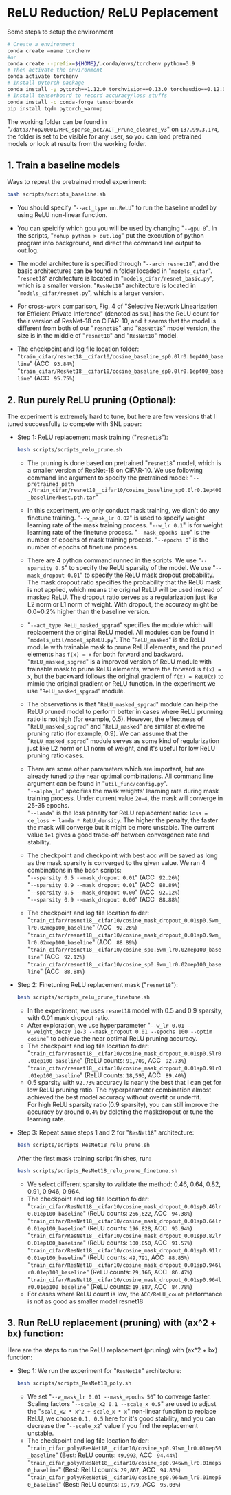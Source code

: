 # ReLU Reduction/ ReLU Peplacement


Some steps to setup the environment 
```bash
# Create a environment
conda create –name torchenv
#or
conda create --prefix=${HOME}/.conda/envs/torchenv python=3.9
# Then activate the environment
conda activate torchenv
# Install pytorch package
conda install -y pytorch==1.12.0 torchvision==0.13.0 torchaudio==0.12.0 cudatoolkit=11.6 -c pytorch -c conda-forge
# Install tensorboard to record accuracy/loss stuffs
conda install -c conda-forge tensorboardx
pip install tqdm pytorch_warmup
```
The working folder can be found in "```/data3/hop20001/MPC_sparse_act/ACT_Prune_cleaned_v3```" on ```137.99.3.174```, the folder is set to be visible for any user, so you can load pretrained models or look at results from the working folder. 

## 1. Train a baseline models
Ways to repeat the pretrained model experiment:
```bash
bash scripts/scripts_baseline.sh
```
- You should specify "```--act_type nn.ReLU```" to run the baseline model by using ReLU non-linear function. 
- You can speicify which gpu you will be used by changing "```--gpu 0```". In the scripts, "```nohup python > out.log```" put the execution of python program into background, and direct the command line output to out.log. <br /> 

- The model architecture is specified through "```--arch resnet18```", and the basic architectures can be found in folder locaded in "```models_cifar```". "```resnet18```" architecture is located in "```models_cifar/resnet_basic.py```", which is a smaller version. "```ResNet18```" architecture is located in "```models_cifar/resnet.py```", which is a larger version. 

- For cross-work comparison, Fig. 4 of "Selective Network Linearization for Efficient Private Inference" (denoted as ```SNL```) has the ReLU count for their version of ResNet-18 on CIFAR-10, and it seems that the model is different from both of our "```resnet18```" and "```ResNet18```" model version, the size is in the middle of "```resnet18```" and "```ResNet18```" model. 
- The checkpoint and log file location folder: <br />
"```train_cifar/resnet18__cifar10/cosine_baseline_sp0.0lr0.1ep400_baseline```" (ACC ``` 93.84%```) <br />
"```train_cifar/ResNet18__cifar10/cosine_baseline_sp0.0lr0.1ep400_baseline```" (ACC ``` 95.75%```) <br />

## 2. Run purely ReLU pruning (Optional):
The experiment is extremely hard to tune, but here are few versions that I tuned successfully to compete with SNL paper:  
- Step 1: ReLU replacement mask training ("```resnet18```"): 

    ```bash
    bash scripts/scripts_relu_prune.sh
    ```
    - The pruning is done based on pretrained "```resnet18```" model, which is a smaller version of ResNet-18 on CIFAR-10. We use following command line argument to specify the pretrained model: "``` --pretrained_path ./train_cifar/resnet18__cifar10/cosine_baseline_sp0.0lr0.1ep400_baseline/best.pth.tar ```"
    - In this experiment, we only conduct mask training, we didn't do any finetune training. "```--w_mask_lr 0.02```" is used to specify weight learning rate of the mask training process. "```--w_lr 0.1```" is for weight learning rate of the finetune process. "```--mask_epochs 100```" is the number of epochs of mask training process. "```--epochs 0```"  is the number of epochs of finetune process. 
    - There are 4 python command runned in the scripts. We use "```--sparsity 0.5```" to specify the ReLU sparsity of the model. We use "```--mask_dropout 0.01```" to specify the ReLU mask dropout probability. The mask dropout ratio specifies the probability that the ReLU mask is not applied, which means the original ReLU will be used instead of masked ReLU. The dropout ratio serves as a regularization just like L2 norm or L1 norm of weight. 
    With dropout, the accuracy might be 0.0~0.2% higher than the baseline version. 
    - "```--act_type ReLU_masked_spgrad```" specifies the module which will replacement the original ReLU model. All modules can be found in "```models_util/model_spReLU.py```". The "```ReLU_masked```" is the ReLU module with trainable mask to prune ReLU elements, and the pruned elements has ```f(x) = x``` for both forward and backward. "```ReLU_masked_spgrad```" is a improved version of ReLU module with trainable mask to prune ReLU elements, where the forward is ```f(x) = x```, but the backward follows the original gradient of ```f(x) = ReLU(x)``` to mimic the original gradient or ReLU function. In the experiment we use "```ReLU_masked_spgrad```" module. 
    - The observations is that "```ReLU_masked_spgrad```" module can help the ReLU pruned model to perform better in cases where ReLU prunning ratio is not high (for example, 0.5). However, the effectness of "```ReLU_masked_spgrad```" and "```ReLU_masked```" are similar at extreme pruning ratio (for example, 0.9). We can assume that the "```ReLU_masked_spgrad```" module serves as some kind of regularization just like L2 norm or L1 norm of weight, and it's useful for low ReLU pruning ratio cases. 
    - There are some other parameters which are important, but are already tuned to the near optimal combinations. All command line argument can be found in "```util_func/config.py```". <br /> 
    "```--alpha_lr```" specifies the mask weights' learning rate during mask training process. Under current value ```2e-4```, the mask will converge in 25-35 epochs. <br />
    "```--lamda```" is the loss penalty for ReLU replacement ratio: ```loss = ce_loss + lamda * ReLU_density```. The higher the penalty, the faster the mask will converge but it might be more unstable. The current value ```1e1``` gives a good trade-off between convergence rate and stability. 
    - The checkpoint and checkpoint with best acc will be saved as long as the mask sparsity is converged to the given value. 
We ran 4 combinations in the bash scripts: <br />
    "```--sparsity 0.5 --mask_dropout 0.01```" (ACC ``` 92.26%```) <br />
    "```--sparsity 0.9 --mask_dropout 0.01```" (ACC ``` 88.89%```) <br />
    "```--sparsity 0.5 --mask_dropout 0.00```" (ACC ``` 92.12%```) <br />
    "```--sparsity 0.9 --mask_dropout 0.00```" (ACC ``` 88.88%```) <br />

    - The checkpoint and log file location folder: <br />
"```train_cifar/resnet18__cifar10/cosine_mask_dropout_0.01sp0.5wm_lr0.02mep100_baseline```" (ACC ``` 92.26%```) <br />
"```train_cifar/resnet18__cifar10/cosine_mask_dropout_0.01sp0.9wm_lr0.02mep100_baseline```" (ACC ``` 88.89%```)<br />
"```train_cifar/resnet18__cifar10/cosine_sp0.5wm_lr0.02mep100_baseline```" (ACC ``` 92.12%```) <br />
"```train_cifar/resnet18__cifar10/cosine_sp0.9wm_lr0.02mep100_baseline```" (ACC ``` 88.88%```) <br />
- Step 2: Finetuning ReLU replacement mask ("```resnet18```"): 
    ```bash
    bash scripts/scripts_relu_prune_finetune.sh
    ```
    - In the experiment, we uses ```resnet18``` model with 0.5 and 0.9 sparsity, with 0.01 mask dropout ratio. 
    - After exploration, we use hyperparameter "```--w_lr 0.01 --w_weight_decay 1e-3 --mask_dropout 0.01 --epochs 100 --optim cosine```" to achieve the near optimal ReLU pruning accuracy. 
    - The checkpoint and log file location folder: <br />
"```train_cifar/resnet18__cifar10/cosine_mask_dropout_0.01sp0.5lr0.01ep100_baseline```" (ReLU counts: ```91,709```, ACC ``` 92.73%```) <br /> 
"```train_cifar/resnet18__cifar10/cosine_mask_dropout_0.01sp0.9lr0.01ep100_baseline```" (ReLU counts: ```18,593```, ACC ``` 89.40%```) <br />
    - 0.5 sparsity with ``` 92.73% ``` accuracy is nearly the best that I can get for low ReLU pruning ratio. The hyperparameter combination almost achieved the best model accuracy without overfit or underfit. <br />
    For high ReLU sparsity ratio (0.9 sparsity), you can still improve the accuracy by around ``` 0.4% ``` by deleting the maskdropout or tune the learning rate. 
- Step 3: Repeat same steps 1 and 2 for "```ResNet18```" architecture: 
    ```bash
    bash scripts/scripts_ResNet18_relu_prune.sh
    ```
    After the first mask training script finishes, run:
    ```bash
    bash scripts/scripts_ResNet18_relu_prune_finetune.sh
    ```
    - We select different sparsity to validate the method: 0.46, 0.64, 0.82, 0.91, 0.946, 0.964. 
    - The checkpoint and log file location folder: <br />
"```train_cifar/ResNet18__cifar10/cosine_mask_dropout_0.01sp0.46lr0.01ep100_baseline```" (ReLU counts: ```266,622```, ACC ``` 94.38%```) <br /> 
"```train_cifar/ResNet18__cifar10/cosine_mask_dropout_0.01sp0.64lr0.01ep100_baseline```" (ReLU counts: ```196,828```, ACC ``` 93.94%```) <br />
"```train_cifar/ResNet18__cifar10/cosine_mask_dropout_0.01sp0.82lr0.01ep100_baseline```" (ReLU counts: ```100,050```, ACC ``` 91.57%```) <br /> 
"```train_cifar/ResNet18__cifar10/cosine_mask_dropout_0.01sp0.91lr0.01ep100_baseline```" (ReLU counts: ```49,791```, ACC ``` 88.85%```) <br />
"```train_cifar/ResNet18__cifar10/cosine_mask_dropout_0.01sp0.946lr0.01ep100_baseline```" (ReLU counts: ```29,166```, ACC ``` 86.47%```) <br /> 
"```train_cifar/ResNet18__cifar10/cosine_mask_dropout_0.01sp0.964lr0.01ep100_baseline```" (ReLU counts: ```19,887```, ACC ``` 84.78%```) <br />
    - For cases where ReLU count is low, the ```ACC/ReLU_count``` performance is not as good as smaller model resnet18


## 3. Run ReLU replacement (pruning) with (ax^2 + bx) function:

Here are the steps to run the ReLU replacement (pruning) with (ax^2 + bx) function: 
- Step 1: We run the experiment for "```ResNet18```" architecture: 
    ```bash
    bash scripts/scripts_ResNet18_poly.sh
    ```
    - We set "```--w_mask_lr 0.01 --mask_epochs 50```" to converge faster. Scaling factors "```--scale_x2 0.1 --scale_x 0.5```" are used to adjust the "```scale_x2 * x^2 + scale_x * x```" non-linear function to replace ReLU, we choose ```0.1, 0.5``` here for it's good stability, and you can decrease the "```--scale_x2```" value if you find the replacement unstable. 
    - The checkpoint and log file location folder: <br />
"```train_cifar_poly/ResNet18__cifar10/cosine_sp0.91wm_lr0.01mep50_baseline```" (Best: ReLU counts: ```49,993```, ACC ``` 94.44%```) <br /> 
"```train_cifar_poly/ResNet18__cifar10/cosine_sp0.946wm_lr0.01mep50_baseline```" (Best: ReLU counts: ```29,867```, ACC ``` 94.83%```) <br />
"```train_cifar_poly/ResNet18__cifar10/cosine_sp0.964wm_lr0.01mep50_baseline```" (Best: ReLU counts: ```19,779```, ACC ``` 95.03%```) <br /> 